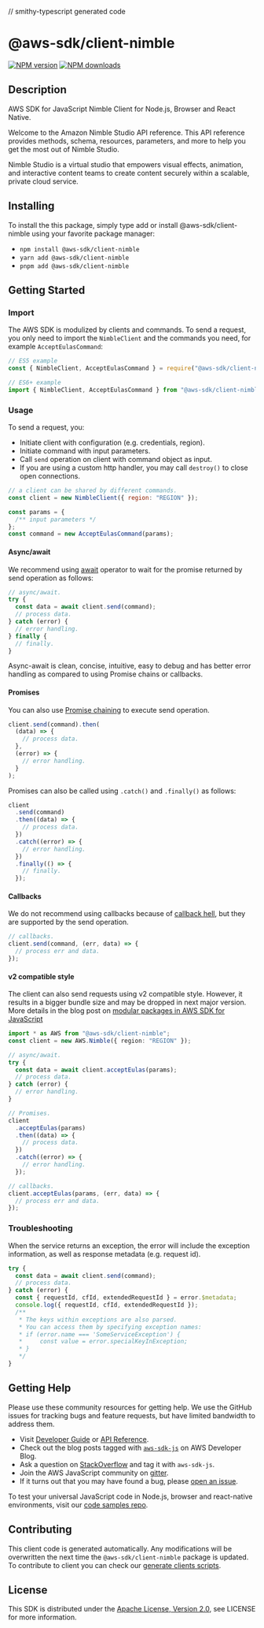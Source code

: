 // smithy-typescript generated code

# @aws-sdk/client-nimble

[![NPM version](https://img.shields.io/npm/v/@aws-sdk/client-nimble/latest.svg)](https://www.npmjs.com/package/@aws-sdk/client-nimble)
[![NPM downloads](https://img.shields.io/npm/dm/@aws-sdk/client-nimble.svg)](https://www.npmjs.com/package/@aws-sdk/client-nimble)

## Description

AWS SDK for JavaScript Nimble Client for Node.js, Browser and React Native.

<p>Welcome to the Amazon Nimble Studio API reference. This API reference provides
methods, schema, resources, parameters, and more to help you get the most out of Nimble
Studio.</p>
<p>Nimble Studio is a virtual studio that empowers visual effects, animation, and
interactive content teams to create content securely within a scalable, private cloud
service.</p>

## Installing

To install the this package, simply type add or install @aws-sdk/client-nimble
using your favorite package manager:

- `npm install @aws-sdk/client-nimble`
- `yarn add @aws-sdk/client-nimble`
- `pnpm add @aws-sdk/client-nimble`

## Getting Started

### Import

The AWS SDK is modulized by clients and commands.
To send a request, you only need to import the `NimbleClient` and
the commands you need, for example `AcceptEulasCommand`:

```js
// ES5 example
const { NimbleClient, AcceptEulasCommand } = require("@aws-sdk/client-nimble");
```

```ts
// ES6+ example
import { NimbleClient, AcceptEulasCommand } from "@aws-sdk/client-nimble";
```

### Usage

To send a request, you:

- Initiate client with configuration (e.g. credentials, region).
- Initiate command with input parameters.
- Call `send` operation on client with command object as input.
- If you are using a custom http handler, you may call `destroy()` to close open connections.

```js
// a client can be shared by different commands.
const client = new NimbleClient({ region: "REGION" });

const params = {
  /** input parameters */
};
const command = new AcceptEulasCommand(params);
```

#### Async/await

We recommend using [await](https://developer.mozilla.org/en-US/docs/Web/JavaScript/Reference/Operators/await)
operator to wait for the promise returned by send operation as follows:

```js
// async/await.
try {
  const data = await client.send(command);
  // process data.
} catch (error) {
  // error handling.
} finally {
  // finally.
}
```

Async-await is clean, concise, intuitive, easy to debug and has better error handling
as compared to using Promise chains or callbacks.

#### Promises

You can also use [Promise chaining](https://developer.mozilla.org/en-US/docs/Web/JavaScript/Guide/Using_promises#chaining)
to execute send operation.

```js
client.send(command).then(
  (data) => {
    // process data.
  },
  (error) => {
    // error handling.
  }
);
```

Promises can also be called using `.catch()` and `.finally()` as follows:

```js
client
  .send(command)
  .then((data) => {
    // process data.
  })
  .catch((error) => {
    // error handling.
  })
  .finally(() => {
    // finally.
  });
```

#### Callbacks

We do not recommend using callbacks because of [callback hell](http://callbackhell.com/),
but they are supported by the send operation.

```js
// callbacks.
client.send(command, (err, data) => {
  // process err and data.
});
```

#### v2 compatible style

The client can also send requests using v2 compatible style.
However, it results in a bigger bundle size and may be dropped in next major version. More details in the blog post
on [modular packages in AWS SDK for JavaScript](https://aws.amazon.com/blogs/developer/modular-packages-in-aws-sdk-for-javascript/)

```ts
import * as AWS from "@aws-sdk/client-nimble";
const client = new AWS.Nimble({ region: "REGION" });

// async/await.
try {
  const data = await client.acceptEulas(params);
  // process data.
} catch (error) {
  // error handling.
}

// Promises.
client
  .acceptEulas(params)
  .then((data) => {
    // process data.
  })
  .catch((error) => {
    // error handling.
  });

// callbacks.
client.acceptEulas(params, (err, data) => {
  // process err and data.
});
```

### Troubleshooting

When the service returns an exception, the error will include the exception information,
as well as response metadata (e.g. request id).

```js
try {
  const data = await client.send(command);
  // process data.
} catch (error) {
  const { requestId, cfId, extendedRequestId } = error.$metadata;
  console.log({ requestId, cfId, extendedRequestId });
  /**
   * The keys within exceptions are also parsed.
   * You can access them by specifying exception names:
   * if (error.name === 'SomeServiceException') {
   *     const value = error.specialKeyInException;
   * }
   */
}
```

## Getting Help

Please use these community resources for getting help.
We use the GitHub issues for tracking bugs and feature requests, but have limited bandwidth to address them.

- Visit [Developer Guide](https://docs.aws.amazon.com/sdk-for-javascript/v3/developer-guide/welcome.html)
  or [API Reference](https://docs.aws.amazon.com/AWSJavaScriptSDK/v3/latest/index.html).
- Check out the blog posts tagged with [`aws-sdk-js`](https://aws.amazon.com/blogs/developer/tag/aws-sdk-js/)
  on AWS Developer Blog.
- Ask a question on [StackOverflow](https://stackoverflow.com/questions/tagged/aws-sdk-js) and tag it with `aws-sdk-js`.
- Join the AWS JavaScript community on [gitter](https://gitter.im/aws/aws-sdk-js-v3).
- If it turns out that you may have found a bug, please [open an issue](https://github.com/aws/aws-sdk-js-v3/issues/new/choose).

To test your universal JavaScript code in Node.js, browser and react-native environments,
visit our [code samples repo](https://github.com/aws-samples/aws-sdk-js-tests).

## Contributing

This client code is generated automatically. Any modifications will be overwritten the next time the `@aws-sdk/client-nimble` package is updated.
To contribute to client you can check our [generate clients scripts](https://github.com/aws/aws-sdk-js-v3/tree/main/scripts/generate-clients).

## License

This SDK is distributed under the
[Apache License, Version 2.0](http://www.apache.org/licenses/LICENSE-2.0),
see LICENSE for more information.

